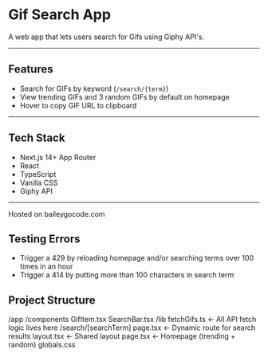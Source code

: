 # Gif Search App

A web app that lets users search for Gifs using Giphy API's.

---

## Features

- Search for GIFs by keyword (`/search/{term}`)
- View trending GIFs and 3 random GIFs by default on homepage
- Hover to copy GIF URL to clipboard

---

## Tech Stack

- Next.js 14+ App Router  
- React
- TypeScript  
- Vanilla CSS  
- Giphy API

---

Hosted on baileygocode.com

## Testing Errors
- Trigger a 429 by reloading homepage and/or searching terms over 100 times in an hour
- Trigger a 414 by putting more than 100 characters in search term


## Project Structure
/app
  /components
    GifItem.tsx
    SearchBar.tsx
  /lib
    fetchGifs.ts         ← All API fetch logic lives here
  /search/[searchTerm]
    page.tsx             ← Dynamic route for search results
  layout.tsx             ← Shared layout
  page.tsx               ← Homepage (trending + random)
  globals.css